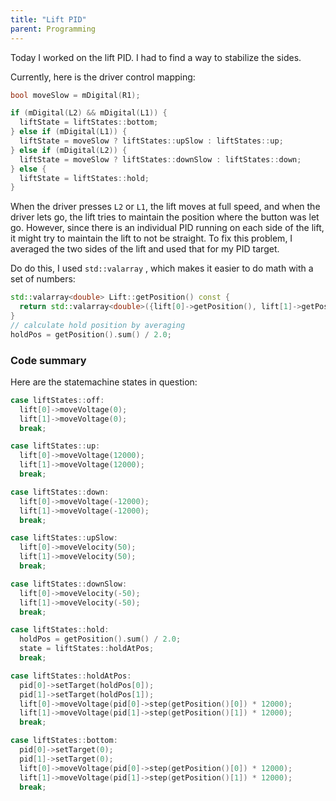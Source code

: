 ```yaml
---
title: "Lift PID"
parent: Programming
---
```


Today I worked on the lift PID. I had to find a way to stabilize the sides.

Currently, here is the driver control mapping:

```cpp
bool moveSlow = mDigital(R1);

if (mDigital(L2) && mDigital(L1)) {
  liftState = liftStates::bottom;
} else if (mDigital(L1)) {
  liftState = moveSlow ? liftStates::upSlow : liftStates::up;
} else if (mDigital(L2)) {
  liftState = moveSlow ? liftStates::downSlow : liftStates::down;
} else {
  liftState = liftStates::hold;
}
```

When the driver presses `L2` or `L1`, the lift moves at full speed, and when the driver lets go, the lift tries to maintain the position where the button was let go. However, since there is an individual PID running on each side of the lift, it might try to maintain the lift to not be straight. To fix this problem, I averaged the two sides of the lift and used that for my PID target.

Do do this, I used `std::valarray` , which makes it easier to do math with a set of numbers:

```cpp
std::valarray<double> Lift::getPosition() const {
  return std::valarray<double>({lift[0]->getPosition(), lift[1]->getPosition()}) - startPos;
}
// calculate hold position by averaging
holdPos = getPosition().sum() / 2.0;
```

### Code summary

Here are the statemachine states in question:

```cpp
case liftStates::off:
  lift[0]->moveVoltage(0);
  lift[1]->moveVoltage(0);
  break;

case liftStates::up:
  lift[0]->moveVoltage(12000);
  lift[1]->moveVoltage(12000);
  break;

case liftStates::down:
  lift[0]->moveVoltage(-12000);
  lift[1]->moveVoltage(-12000);
  break;

case liftStates::upSlow:
  lift[0]->moveVelocity(50);
  lift[1]->moveVelocity(50);
  break;

case liftStates::downSlow:
  lift[0]->moveVelocity(-50);
  lift[1]->moveVelocity(-50);
  break;

case liftStates::hold:
  holdPos = getPosition().sum() / 2.0;
  state = liftStates::holdAtPos;
  break;

case liftStates::holdAtPos:
  pid[0]->setTarget(holdPos[0]);
  pid[1]->setTarget(holdPos[1]);
  lift[0]->moveVoltage(pid[0]->step(getPosition()[0]) * 12000);
  lift[1]->moveVoltage(pid[1]->step(getPosition()[1]) * 12000);
  break;

case liftStates::bottom:
  pid[0]->setTarget(0);
  pid[1]->setTarget(0);
  lift[0]->moveVoltage(pid[0]->step(getPosition()[0]) * 12000);
  lift[1]->moveVoltage(pid[1]->step(getPosition()[1]) * 12000);
  break;
```

